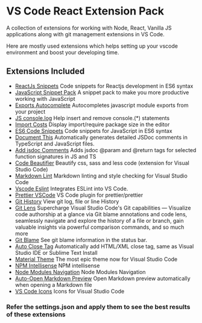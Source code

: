 # VS Code React Extension Pack

A collection of extensions for working with Node, React, Vanilla JS applications along with git management extensions in VS Code.

Here are mostly used extensions which helps setting up your vscode environment and boost your developing time.

## Extensions Included

* [ReactJs Snippets](https://marketplace.visualstudio.com/items?itemName=alessh.ReactSnippets) Code snippets for Reactjs development in ES6 syntax
* [JavaScript Snippet Pack](https://marketplace.visualstudio.com/items?itemName=akamud.vscode-javascript-snippet-pack) A snippet pack to make you more productive working with JavaScript
* [Exports Autocomplete](https://marketplace.visualstudio.com/items?itemName=capaj.vscode-exports-autocomplete) Autocompletes javascript module exports from your project
* [JS console.log](https://marketplace.visualstudio.com/items?itemName=whtouche.vscode-js-console-utils) Help insert and remove console.(*) statements
* [Import Costs](https://marketplace.visualstudio.com/items?itemName=wix.vscode-import-cost) Display import/require package size in the editor
* [ES6 Code Snippets](https://marketplace.visualstudio.com/items?itemName=xabikos.JavaScriptSnippets) Code snippets for JavaScript in ES6 syntax
* [Document This](https://marketplace.visualstudio.com/items?itemName=joelday.docthis) Automatically generates detailed JSDoc comments in TypeScript and JavaScript files.
* [Add jsdoc Comments](https://marketplace.visualstudio.com/items?itemName=stevencl.addDocComments) Adds jsdoc @param and @return tags for selected function signatures in JS and TS
* [Code Beautifier](https://marketplace.visualstudio.com/items?itemName=michelemelluso.code-beautifier) Beautify css, sass and less code (extension for Visual Studio Code)
* [Markdown Lint](https://marketplace.visualstudio.com/items?itemName=DavidAnson.vscode-markdownlint) Markdown linting and style checking for Visual Studio Code
* [Vscode Eslint](https://marketplace.visualstudio.com/items?itemName=dbaeumer.vscode-eslint) Integrates ESLint into VS Code.
* [Prettier VSCode](https://marketplace.visualstudio.com/items?itemName=esbenp.prettier-vscode) VS Code plugin for prettier/prettier
* [Git History](https://marketplace.visualstudio.com/items?itemName=donjayamanne.githistory) View git log, file or line History
* [Git Lens](https://marketplace.visualstudio.com/items?itemName=eamodio.gitlens) Supercharge Visual Studio Code's Git capabilities — Visualize code authorship at a glance via Git blame annotations and code lens, seamlessly navigate and explore the history of a file or branch, gain valuable insights via powerful comparison commands, and so much more
* [Git Blame](https://marketplace.visualstudio.com/items?itemName=waderyan.gitblame) See git blame information in the status bar.
* [Auto Close Tag](https://marketplace.visualstudio.com/items?itemName=formulahendry.auto-close-tag) Automatically add HTML/XML close tag, same as Visual Studio IDE or Sublime Text
Install
* [Material Theme](https://marketplace.visualstudio.com/items?itemName=Equinusocio.vsc-material-theme) The most epic theme now for Visual Studio Code
* [NPM Intellisense](https://marketplace.visualstudio.com/items?itemName=christian-kohler.npm-intellisense) NPM intellisense
* [Node Modules Navigation](https://marketplace.visualstudio.com/items?itemName=gegeke.node-modules-navigation) Node Modules Navigation
* [Auto-Open Markdown Preview](https://marketplace.visualstudio.com/items?itemName=hnw.vscode-auto-open-markdown-preview) Open Markdown preview automatically when opening a Markdown file
* [VS Code Icons](https://marketplace.visualstudio.com/items?itemName=robertohuertasm.vscode-icons#overview) Icons for Visual Studio Code

### Refer the settings.json and apply them to see the best results of these extensions

